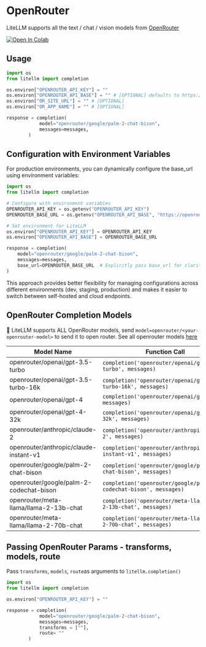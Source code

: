 # OpenRouter
LiteLLM supports all the text / chat / vision models from [OpenRouter](https://openrouter.ai/docs)

<a target="_blank" href="https://colab.research.google.com/github/BerriAI/litellm/blob/main/cookbook/LiteLLM_OpenRouter.ipynb">
  <img src="https://colab.research.google.com/assets/colab-badge.svg" alt="Open In Colab"/>
</a>

## Usage
```python
import os
from litellm import completion

os.environ["OPENROUTER_API_KEY"] = ""
os.environ["OPENROUTER_API_BASE"] = "" # [OPTIONAL] defaults to https://openrouter.ai/api/v1
os.environ["OR_SITE_URL"] = "" # [OPTIONAL]
os.environ["OR_APP_NAME"] = "" # [OPTIONAL]

response = completion(
            model="openrouter/google/palm-2-chat-bison",
            messages=messages,
        )
```

## Configuration with Environment Variables

For production environments, you can dynamically configure the base_url using environment variables:

```python
import os
from litellm import completion

# Configure with environment variables
OPENROUTER_API_KEY = os.getenv("OPENROUTER_API_KEY")
OPENROUTER_BASE_URL = os.getenv("OPENROUTER_API_BASE", "https://openrouter.ai/api/v1")

# Set environment for LiteLLM
os.environ["OPENROUTER_API_KEY"] = OPENROUTER_API_KEY
os.environ["OPENROUTER_API_BASE"] = OPENROUTER_BASE_URL

response = completion(
    model="openrouter/google/palm-2-chat-bison",
    messages=messages,
    base_url=OPENROUTER_BASE_URL  # Explicitly pass base_url for clarity
)
```

This approach provides better flexibility for managing configurations across different environments (dev, staging, production) and makes it easier to switch between self-hosted and cloud endpoints.

## OpenRouter Completion Models
🚨 LiteLLM supports ALL OpenRouter models, send `model=openrouter/<your-openrouter-model>` to send it to open router. See all openrouter models [here](https://openrouter.ai/models)

| Model Name                | Function Call                                       |
|---------------------------|-----------------------------------------------------|
| openrouter/openai/gpt-3.5-turbo | `completion('openrouter/openai/gpt-3.5-turbo', messages)` | `os.environ['OR_SITE_URL']`,`os.environ['OR_APP_NAME']`,`os.environ['OPENROUTER_API_KEY']` |
| openrouter/openai/gpt-3.5-turbo-16k | `completion('openrouter/openai/gpt-3.5-turbo-16k', messages)` | `os.environ['OR_SITE_URL']`,`os.environ['OR_APP_NAME']`,`os.environ['OPENROUTER_API_KEY']` |
| openrouter/openai/gpt-4    | `completion('openrouter/openai/gpt-4', messages)`       | `os.environ['OR_SITE_URL']`,`os.environ['OR_APP_NAME']`,`os.environ['OPENROUTER_API_KEY']` |
| openrouter/openai/gpt-4-32k | `completion('openrouter/openai/gpt-4-32k', messages)` | `os.environ['OR_SITE_URL']`,`os.environ['OR_APP_NAME']`,`os.environ['OPENROUTER_API_KEY']` |
| openrouter/anthropic/claude-2 | `completion('openrouter/anthropic/claude-2', messages)` | `os.environ['OR_SITE_URL']`,`os.environ['OR_APP_NAME']`,`os.environ['OPENROUTER_API_KEY']` |
| openrouter/anthropic/claude-instant-v1 | `completion('openrouter/anthropic/claude-instant-v1', messages)` | `os.environ['OR_SITE_URL']`,`os.environ['OR_APP_NAME']`,`os.environ['OPENROUTER_API_KEY']` |
| openrouter/google/palm-2-chat-bison | `completion('openrouter/google/palm-2-chat-bison', messages)` | `os.environ['OR_SITE_URL']`,`os.environ['OR_APP_NAME']`,`os.environ['OPENROUTER_API_KEY']` |
| openrouter/google/palm-2-codechat-bison | `completion('openrouter/google/palm-2-codechat-bison', messages)` | `os.environ['OR_SITE_URL']`,`os.environ['OR_APP_NAME']`,`os.environ['OPENROUTER_API_KEY']` |
| openrouter/meta-llama/llama-2-13b-chat | `completion('openrouter/meta-llama/llama-2-13b-chat', messages)` | `os.environ['OR_SITE_URL']`,`os.environ['OR_APP_NAME']`,`os.environ['OPENROUTER_API_KEY']` |
| openrouter/meta-llama/llama-2-70b-chat | `completion('openrouter/meta-llama/llama-2-70b-chat', messages)` | `os.environ['OR_SITE_URL']`,`os.environ['OR_APP_NAME']`,`os.environ['OPENROUTER_API_KEY']` |

## Passing OpenRouter Params - transforms, models, route
Pass `transforms`, `models`, `route`as arguments to `litellm.completion()`

```python
import os
from litellm import completion

os.environ["OPENROUTER_API_KEY"] = ""

response = completion(
            model="openrouter/google/palm-2-chat-bison",
            messages=messages,
            transforms = [""],
            route= ""
        )
```
